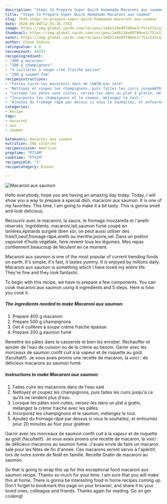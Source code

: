 ```yaml
---
description: "Steps to Prepare Super Quick Homemade Macaroni aux saumon"
title: "Steps to Prepare Super Quick Homemade Macaroni aux saumon"
slug: 3545-steps-to-prepare-super-quick-homemade-macaroni-aux-saumon
date: 2020-09-04T12:55:16.735Z
image: https://img-global.cpcdn.com/recipes/1e6b116e09780ee3/751x532cq70/macaroni-aux-saumon-photo-principale-de-la-recette.jpg
thumbnail: https://img-global.cpcdn.com/recipes/1e6b116e09780ee3/751x532cq70/macaroni-aux-saumon-photo-principale-de-la-recette.jpg
cover: https://img-global.cpcdn.com/recipes/1e6b116e09780ee3/751x532cq70/macaroni-aux-saumon-photo-principale-de-la-recette.jpg
author: Chase Gibson
ratingvalue: 4.4
reviewcount: 44253
recipeingredient:
- "400 g macaroni"
- "500 g champignons"
- "4 cuillères à soupe crme fraiche paisse"
- "200 g saumon fum"
recipeinstructions:
- "Faites cuire les macaronis dans de l&#39;eau salé"
- "Nettoyez et coupez les champignons, puis faites les cuirs jusqu&#39;à ce qu&#39;ils ne rendent plus d&#39;eau."
- "Lorsque les pâtes sont cuites, versez-les dans un plat à gratin, mélangez la crème fraiche avec les pâtes."
- "Incorporez les champignons et le saumon, mélangez le tout."
- "Ajoutez du fromage râpé par dessus si vous le souhaitez, et enfournez pour 20 minutes au four pour gratiner."
categories:
- Recipe
tags:
- macaroni
- aux
- saumon

katakunci: macaroni aux saumon 
nutrition: 266 calories
recipecuisine: American
preptime: "PT14M"
cooktime: "PT41M"
recipeyield: "1"
recipecategory: Dinner

---
```



![Macaroni aux saumon](https://img-global.cpcdn.com/recipes/1e6b116e09780ee3/751x532cq70/macaroni-aux-saumon-photo-principale-de-la-recette.jpg)

Hello everybody, hope you are having an amazing day today. Today, I will show you a way to prepare a special dish, macaroni aux saumon. It is one of my favorites. This time, I am going to make it a bit tasty. This is gonna smell and look delicious.

Recouvrir avec le macaroni, la sauce, le fromage mozzarella et l&#39;aneth réservés. Ingrédients: macaroni,lait,saumon fumé coupé en lanières,épinards surgelé (bien sûr, on peut aussi utiliser des frais!),oeuf,fromage râpé,aneth ou menthe,poivre,sel. Dans un poêlon vaporisé d&#39;huile végétale, faire revenir tous les légumes. Mes repas contiennent beaucoup de féculent en ce moment.

Macaroni aux saumon is one of the most popular of current trending foods on earth. It's simple, it's fast, it tastes yummy. It is enjoyed by millions daily. Macaroni aux saumon is something which I have loved my entire life. They're fine and they look fantastic.


To begin with this recipe, we have to prepare a few components. You can cook macaroni aux saumon using 4 ingredients and 5 steps. Here is how you cook it.

<!--inarticleads1-->

##### The ingredients needed to make Macaroni aux saumon:

1. Prepare 400 g macaroni
1. Prepare 500 g champignons
1. Get 4 cuillères à soupe crème fraiche épaisse
1. Prepare 200 g saumon fumé


Remettre les pâtes dans la casserole et bien les enrober. Réchauffer et ajouter de l&#39;eau de cuisson ou de la crème au besoin. Garnir avec les morceaux de saumon confit cuit à la vapeur et de roquette au goût (facultatif). Je vous avais promis une recette de macaron, la voici : de délicieux macarons au saumon fumé. 

<!--inarticleads2-->

##### Instructions to make Macaroni aux saumon:

1. Faites cuire les macaronis dans de l&#39;eau salé
1. Nettoyez et coupez les champignons, puis faites les cuirs jusqu&#39;à ce qu&#39;ils ne rendent plus d&#39;eau.
1. Lorsque les pâtes sont cuites, versez-les dans un plat à gratin, mélangez la crème fraiche avec les pâtes.
1. Incorporez les champignons et le saumon, mélangez le tout.
1. Ajoutez du fromage râpé par dessus si vous le souhaitez, et enfournez pour 20 minutes au four pour gratiner.


Garnir avec les morceaux de saumon confit cuit à la vapeur et de roquette au goût (facultatif). Je vous avais promis une recette de macaron, la voici : de délicieux macarons au saumon fumé. J&#39;avais envie de faire un macaron salé pour les fêtes de fin d&#39;année. Ces macarons seront servis à l&#39;apéritif, lors de notre soirée de Noël en famille. Recette Gratin de macaroni au saumon. 

So that is going to wrap this up for this exceptional food macaroni aux saumon recipe. Thanks so much for your time. I am sure that you will make this at home. There is gonna be interesting food in home recipes coming up. Don't forget to bookmark this page on your browser, and share it to your loved ones, colleague and friends. Thanks again for reading. Go on get cooking!
